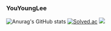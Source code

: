 ### YouYoungLee
![Anurag's GitHub stats](https://github-readme-stats.vercel.app/api?username=YouYoungLee&show_icons=true&theme=radical)
[![Solved.ac
](http://mazassumnida.wtf/api/generate_badge?boj={handle})](https://solved.ac/{handle})
 <img src="https://img.shields.io/badge/Spring-6DB33F?style=flat&logo=TypeScript&logoColor=white"/>
<!--
**YouYoungLee/YouYoungLee** is a ✨ _special_ ✨ repository because its `README.md` (this file) appears on your GitHub profile.

Here are some ideas to get you started:

- 🔭 I’m currently working on ...
- 🌱 I’m currently learning ...
- 👯 I’m looking to collaborate on ...
- 🤔 I’m looking for help with ...
- 💬 Ask me about ...
- 📫 How to reach me: ...
- 😄 Pronouns: ...
- ⚡ Fun fact: ...
-->

